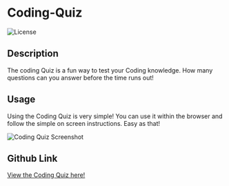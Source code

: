 # Coding-Quiz

![License](https://img.shields.io/static/v1?label=License&message=MIT&color=GREEN)

## Description 

The coding Quiz is a fun way to test your Coding knowledge. How many questions can you answer before the time runs out! 


## Usage 

Using the Coding Quiz is very simple! You can use it within the browser and follow the simple on screen instructions. Easy as that!

![Coding Quiz Screenshot](assets/ScreenshotWD.png?raw=true "Screenshot Coming Soon!")

## Github Link
[View the Coding Quiz here!](https://bridray.github.io/Coding-Quiz/)
